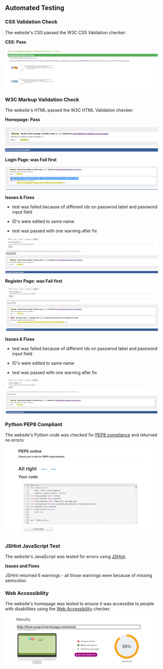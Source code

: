 ## Automated Testing

### CSS Validation Check

The website's CSS passed the W3C CSS Validation checker:

**CSS: Pass**

![W3c css validation](https://github.com/tashi-sk/flask-snap-it/blob/master/wireframes/w3c-css-validation.png "Snap-it w3c validation")

### W3C Markup Validation Check

The website's HTML passed the W3C HTML Validation checker:

**Homepage: Pass**

![home-page html5 validation](https://github.com/tashi-sk/flask-snap-it/blob/master/wireframes/home-testing-warning.png "Snap-it html validation")

**Login Page: was Fail first**

![login-page html5 test error](https://github.com/tashi-sk/flask-snap-it/blob/master/wireframes/login-testing-error.png "Snap-it html test fail")

**Issues & Fixes**
  * test was failed because of different ids on passwrod label and  password input field
  - ID's were edited to same name 
  * test was passed with one warning after fix
  
![login-page html5 test warning](https://github.com/tashi-sk/flask-snap-it/blob/master/wireframes/login-testing-warning.png "Snap-it html test pass")

**Register Page: was Fail first**

![Register-page html5 test error](https://github.com/tashi-sk/flask-snap-it/blob/master/wireframes/register-testing-error.png "Snap-it html test fail")

**Issues & Fixes**
  * test was failed because of different ids on passwrod label and  password input field
  - ID's were edited to same name 
  * test was passed with one warning after fix
  
![login-page html5 test warning](https://github.com/tashi-sk/flask-snap-it/blob/master/wireframes/register-testing-warning.png "Snap-it html test pass")


### Python PEP8 Compliant

The website's Python code was checked for [PEP8 compliance](http://pep8online.com/) and returned no errors:

![python pep8 check](https://github.com/tashi-sk/flask-snap-it/blob/master/wireframes/pep8-testing.png "Snap-itpep8 check")


### JSHint JavaScript Test

The website's JavaScript was tested for errors using [JSHint](https://jshint.com/).

**Issues and Fixes**

JSHint returned 6 warnings - all those warnings were because of missing semicolon.


### Web Accessibility 

The website's homepage was tested to ensure it was accessible to people with disabilities using the [Web Accessibility](https://www.webaccessibility.com/) checker.

![web accessibility test](https://github.com/tashi-sk/flask-snap-it/blob/master/wireframes/web-accessibility-testing.png "Snap-it web accessibility test")
